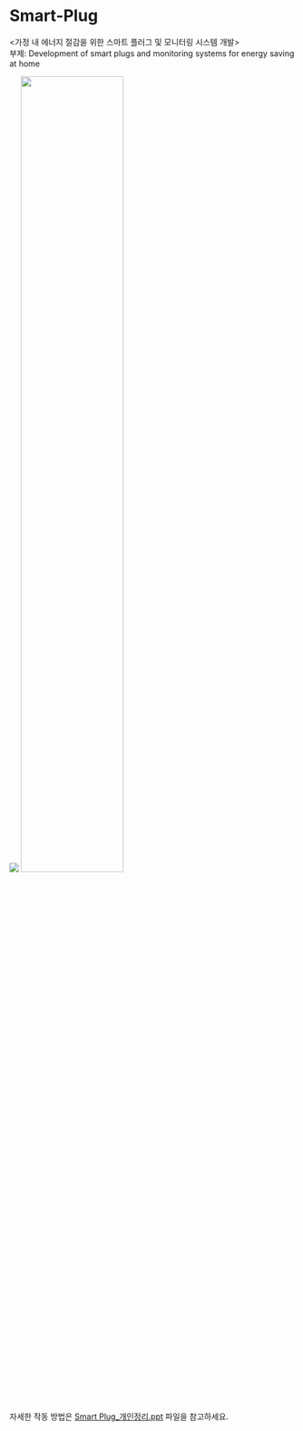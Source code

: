 # Smart-Plug
<가정 내 에너지 절감을 위한 스마트 플러그 및 모니터링 시스템 개발>    
부제: Development of smart plugs and monitoring systems for energy saving at home   

<img  src="https://user-images.githubusercontent.com/55419946/131879807-6d9efa36-e705-4287-9e29-772e6c58a04a.png">
<img src="https://user-images.githubusercontent.com/55419946/133267882-3e535f9c-ed46-40f7-9bb8-5e29f37363a1.png" width="60%" height="60%"/>

자세한 작동 방법은 [Smart Plug_개인정리.ppt](https://github.com/yesol-Han/Smart-Plug/blob/main/SmartPlug_%EA%B0%9C%EC%9D%B8%EC%A0%95%EB%A6%AC.pptx) 파일을 참고하세요.
